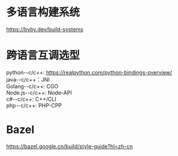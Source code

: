 # 多语言构建系统
https://byby.dev/build-systems

# 跨语言互调选型
python--c/c++: https://realpython.com/python-bindings-overview/  
java--c/c++：JNI  
Golang--c/c++: CGO  
Node.js--c/c++: Node-API  
c#--c/c++: C++/CLI  
php--c/c++: PHP-CPP  

# Bazel
https://bazel.google.cn/build/style-guide?hl=zh-cn  
